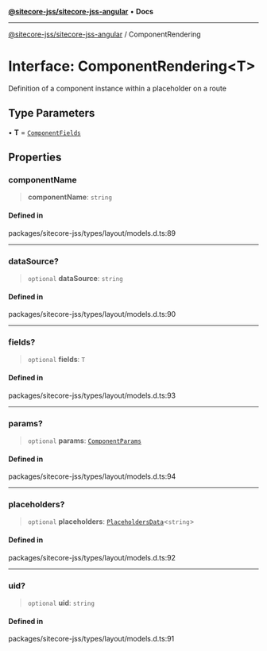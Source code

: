 [**@sitecore-jss/sitecore-jss-angular**](../README.md) • **Docs**

***

[@sitecore-jss/sitecore-jss-angular](../README.md) / ComponentRendering

# Interface: ComponentRendering\<T\>

Definition of a component instance within a placeholder on a route

## Type Parameters

• **T** = [`ComponentFields`](ComponentFields.md)

## Properties

### componentName

> **componentName**: `string`

#### Defined in

packages/sitecore-jss/types/layout/models.d.ts:89

***

### dataSource?

> `optional` **dataSource**: `string`

#### Defined in

packages/sitecore-jss/types/layout/models.d.ts:90

***

### fields?

> `optional` **fields**: `T`

#### Defined in

packages/sitecore-jss/types/layout/models.d.ts:93

***

### params?

> `optional` **params**: [`ComponentParams`](ComponentParams.md)

#### Defined in

packages/sitecore-jss/types/layout/models.d.ts:94

***

### placeholders?

> `optional` **placeholders**: [`PlaceholdersData`](../type-aliases/PlaceholdersData.md)\<`string`\>

#### Defined in

packages/sitecore-jss/types/layout/models.d.ts:92

***

### uid?

> `optional` **uid**: `string`

#### Defined in

packages/sitecore-jss/types/layout/models.d.ts:91
